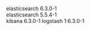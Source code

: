 elasticsearch 6.3.0-1                       
elasticsearch 5.5.4-1                    
kibana        6.3.0-1
logstash      1:6.3.0-1
